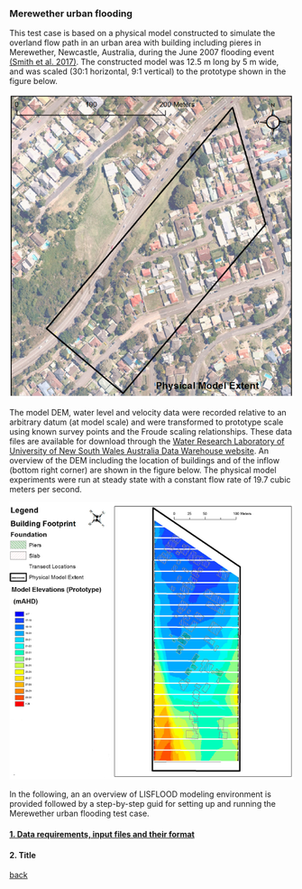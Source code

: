 ### Merewether urban flooding
This test case is based on a physical model constructed to simulate the overland flow path in an urban area with building including pieres in Merewether, Newcastle, Australia, during the June 2007 flooding event [(Smith et al. 2017)](https://www.tandfonline.com/doi/abs/10.1080/15715124.2016.1193510). The constructed model was 12.5 m long by 5 m wide, and was scaled (30:1 horizontal, 9:1 vertical) to the prototype shown in the figure below.

![image](/Figures/mer1.png)


The model DEM, water level and velocity data were recorded relative to an arbitrary datum (at model scale) and were transformed to prototype scale using known survey points and the Froude scaling relationships. These data files are available for download through the [Water Research Laboratory of University of New South Wales Australia Data Warehouse website](http://datawarehouse.wrl.unsw.edu.au/newcastlefloodmodel/). An overview of the DEM including the location of buildings and of the inflow (bottom right corner) are shown in the figure below. The physical model experiments were run at steady state with a constant flow rate of 19.7 cubic meters per second.

![image](/Figures/mer2.png)

In the following, an an overview of LISFLOOD modeling environment is provided followed by a step-by-step guid for setting up and running the Merewether urban flooding test case. 


#### [1. Data requirements, input files and their format](./Merewether1.md)

#### 2. Title








[back](https://www.seamlesswave.com/LISFLOOD8.0.html)
